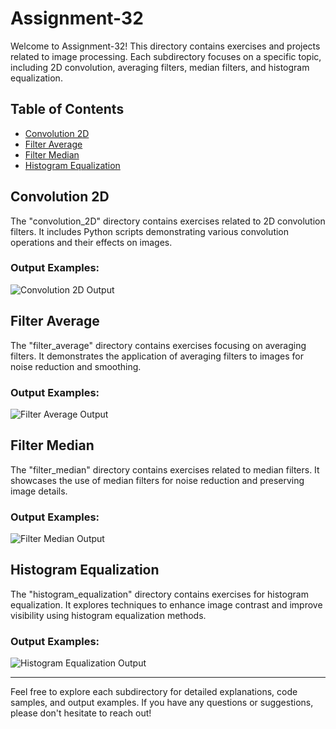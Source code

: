 # Assignment-32

Welcome to Assignment-32! This directory contains exercises and projects related to image processing. Each subdirectory focuses on a specific topic, including 2D convolution, averaging filters, median filters, and histogram equalization.

## Table of Contents

- [Convolution 2D](#convolution-2d)
- [Filter Average](#filter-average)
- [Filter Median](#filter-median)
- [Histogram Equalization](#histogram-equalization)

## Convolution 2D

The "convolution_2D" directory contains exercises related to 2D convolution filters. It includes Python scripts demonstrating various convolution operations and their effects on images.

### Output Examples:

![Convolution 2D Output](convolution_2D/output/output_example.jpg)

## Filter Average

The "filter_average" directory contains exercises focusing on averaging filters. It demonstrates the application of averaging filters to images for noise reduction and smoothing.

### Output Examples:

![Filter Average Output](filter_average/output/output_example.jpg)

## Filter Median

The "filter_median" directory contains exercises related to median filters. It showcases the use of median filters for noise reduction and preserving image details.

### Output Examples:

![Filter Median Output](filter_median/output/output_example.jpg)

## Histogram Equalization

The "histogram_equalization" directory contains exercises for histogram equalization. It explores techniques to enhance image contrast and improve visibility using histogram equalization methods.

### Output Examples:

![Histogram Equalization Output](histogram_equalization/output/output_example.jpg)

---

Feel free to explore each subdirectory for detailed explanations, code samples, and output examples. If you have any questions or suggestions, please don't hesitate to reach out!
